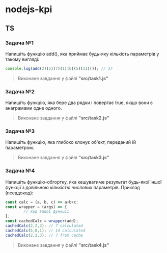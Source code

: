 # nodejs-kpi

## TS

### Задача №1

Напишіть функцію add(), яка приймає будь-яку кількість параметрів у такому вигляді:
```javascript
console.log(add(2)(5)(7)(1)(6)(5)(11)()); // 37
```
>Виконане завдання у файлі **"src/task1.js"**


### Задача №2

Напишіть функцію, яка бере два рядки і повертає true, якщо вони є анаграмами одне одного.

>Виконане завдання у файлі **"src/task2.js"**

### Задача №3

Напишіть функцію, яка глибоко клонує об'єкт, переданий їй параметром.

>Виконане завдання у файлі **"src/task3.js"**

### Задача №4

Напишіть функцію-обгортку, яка кешуватиме результат будь-якої іншої функції з довільною кількістю числових параметрів. Приклад (псевдокод):
```javascript
const calc = (a, b, c) => a+b+c;
const wrapper = (args) => {
        // код вашої функції
};
const cachedCalc = wrapper(add);
cachedCalc(2,2,3); // 7 calculated
cachedCalc(5,8,1); // 14 calculated
cachedCalc(2,2,3); // 7 from cache
```

>Виконане завдання у файлі **"src/task4.js"**